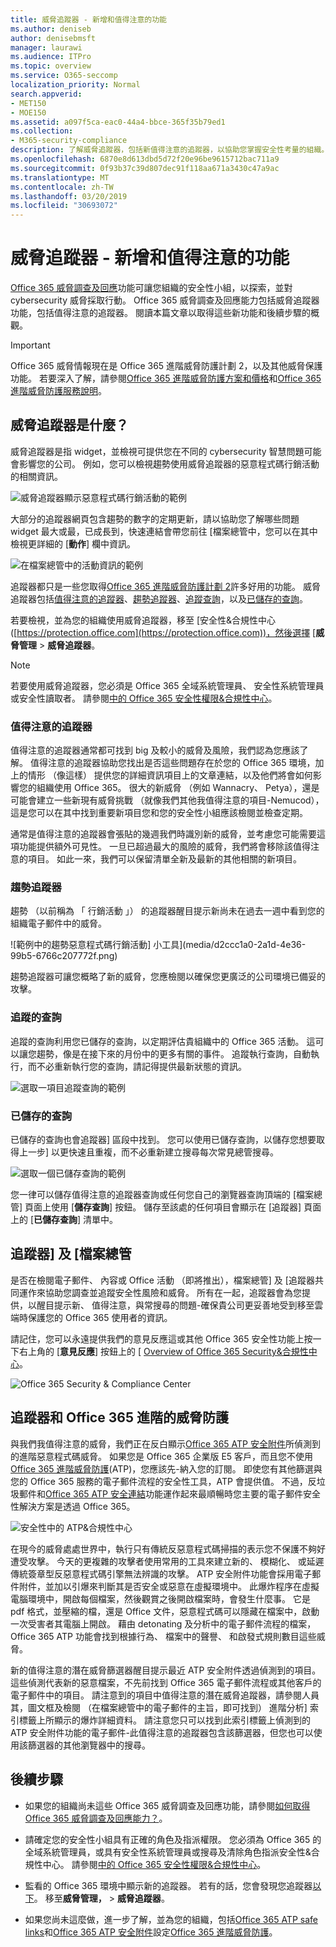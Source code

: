 ```yaml
---
title: 威脅追蹤器 - 新增和值得注意的功能
ms.author: deniseb
author: denisebmsft
manager: laurawi
ms.audience: ITPro
ms.topic: overview
ms.service: O365-seccomp
localization_priority: Normal
search.appverid:
- MET150
- MOE150
ms.assetid: a097f5ca-eac0-44a4-bbce-365f35b79ed1
ms.collection:
- M365-security-compliance
description: 了解威脅追蹤器，包括新值得注意的追蹤器，以協助您掌握安全性考量的組織。
ms.openlocfilehash: 6870e8d613dbd5d72f20e96be9615712bac711a9
ms.sourcegitcommit: 0f93b37c39d807dec91f118aa671a3430c47a9ac
ms.translationtype: MT
ms.contentlocale: zh-TW
ms.lasthandoff: 03/20/2019
ms.locfileid: "30693072"
---
```

# <a name="threat-trackers---new-and-noteworthy"></a>威脅追蹤器 - 新增和值得注意的功能

[Office 365 威脅調查及回應](office-365-ti.md)功能可讓您組織的安全性小組，以探索，並對 cybersecurity 威脅採取行動。 Office 365 威脅調查及回應能力包括威脅追蹤器功能，包括值得注意的追蹤器。 閱讀本篇文章以取得這些新功能和後續步驟的概觀。 

> [!IMPORTANT]
> Office 365 威脅情報現在是 Office 365 進階威脅防護計劃 2，以及其他威脅保護功能。 若要深入了解，請參閱[Office 365 進階威脅防護方案和價格](https://products.office.com/exchange/advance-threat-protection)和[Office 365 進階威脅防護服務說明](https://docs.microsoft.com/office365/servicedescriptions/office-365-advanced-threat-protection-service-description)。
  
## <a name="what-are-threat-trackers"></a>威脅追蹤器是什麼？

威脅追蹤器是指 widget，並檢視可提供您在不同的 cybersecurity 智慧問題可能會影響您的公司。 例如，您可以檢視趨勢使用威脅追蹤器的惡意程式碼行銷活動的相關資訊。
  
![威脅追蹤器顯示惡意程式碼行銷活動的範例](media/a883b5ac-8e2b-469a-90e0-f8ad39bb63b7.png)
  
大部分的追蹤器網頁包含趨勢的數字的定期更新，請以協助您了解哪些問題 widget 最大或最，已成長到，快速連結會帶您前往 [檔案總管中，您可以在其中檢視更詳細的 [**動作**] 欄中資訊。 
  
![在檔案總管中的活動資訊的範例](media/e426f220-fdcb-4dd9-99a2-db97dbcf71d5.png)
  
追蹤器都只是一些您取得[Office 365 進階威脅防護計劃 2](office-365-ti.md)許多好用的功能。 威脅追蹤器包括[值得注意的追蹤器](threat-trackers.md#notey)、[趨勢追蹤器](threat-trackers.md#trending)、[追蹤查詢](threat-trackers.md#trackedq)，以及[已儲存的查詢](threat-trackers.md#savedq)。
  
若要檢視，並為您的組織使用威脅追蹤器，移至 [安全性&amp;合規性中心 ([https://protection.office.com](https://protection.office.com))，然後選擇 [**威脅管理** \> **威脅追蹤器**。
  
> [!NOTE]
> 若要使用威脅追蹤器，您必須是 Office 365 全域系統管理員、 安全性系統管理員或安全性讀取者。 請參閱[中的 Office 365 安全性權限&amp;合規性中心](permissions-in-the-security-and-compliance-center.md)。 
  
### <a name="noteworthy-trackers"></a>值得注意的追蹤器

值得注意的追蹤器通常都可找到 big 及較小的威脅及風險，我們認為您應該了解。 值得注意的追蹤器協助您找出是否這些問題存在於您的 Office 365 環境，加上的情形 （像這樣） 提供您的詳細資訊項目上的文章連結，以及他們將會如何影響您的組織使用 Office 365。 很大的新威脅 （例如 Wannacry、 Petya），還是可能會建立一些新現有威脅挑戰 （就像我們其他我值得注意的項目-Nemucod），這是您可以在其中找到重要新項目您和您的安全性小組應該檢閱並檢查定期。
  
通常是值得注意的追蹤器會張貼的幾週我們時識別新的威脅，並考慮您可能需要這項功能提供額外可見性。 一旦已超過最大的風險的威脅，我們將會移除該值得注意的項目。 如此一來，我們可以保留清單全新及最新的其他相關的新項目。
  
### <a name="trending-trackers"></a>趨勢追蹤器

趨勢 （以前稱為 「 行銷活動 」） 的追蹤器醒目提示新尚未在過去一週中看到您的組織電子郵件中的威脅。
  
![範例中的趨勢惡意程式碼行銷活動] 小工具](media/d2ccc1a0-2a1d-4e36-99b5-6766c207772f.png)
  
趨勢追蹤器可讓您概略了新的威脅，您應檢閱以確保您更廣泛的公司環境已備妥的攻擊。
  
### <a name="tracked-queries"></a>追蹤的查詢

追蹤的查詢利用您已儲存的查詢，以定期評估貴組織中的 Office 365 活動。 這可以讓您趨勢，像是在接下來的月份中的更多有關的事件。 追蹤執行查詢，自動執行，而不必重新執行您的查詢，請記得提供最新狀態的資訊。
  
![選取一項目追蹤查詢的範例](media/0c556174-06eb-4ae5-b32a-5ff76b9e4f13.png)
  
### <a name="saved-queries"></a>已儲存的查詢

已儲存的查詢也會追蹤器] 區段中找到。 您可以使用已儲存查詢，以儲存您想要取得上一步] 以更快速且重複，而不必重新建立搜尋每次常見總管搜尋。
  
![選取一個已儲存查詢的範例](media/188cf3ff-58f1-41ea-81aa-76158d8f40c3.png)
  
您一律可以儲存值得注意的追蹤器查詢或任何您自己的瀏覽器查詢頂端的 [檔案總管] 頁面上使用 [**儲存查詢**] 按鈕。 儲存至該處的任何項目會顯示在 [追蹤器] 頁面上的 [**已儲存查詢**] 清單中。 
  
## <a name="trackers-and-explorer"></a>追蹤器] 及 [檔案總管

是否在檢閱電子郵件、 內容或 Office 活動 （即將推出），檔案總管] 及 [追蹤器共同運作來協助您調查並追蹤安全性風險和威脅。 所有在一起，追蹤器會為您提供，以醒目提示新、 值得注意，與常搜尋的問題-確保貴公司更妥善地受到移至雲端時保護您的 Office 365 使用者的資訊。
  
請記住，您可以永遠提供我們的意見反應這或其他 Office 365 安全性功能上按一下右上角的 [**意見反應**] 按鈕上的 [ [Overview of Office 365 Security&amp;合規性中心](https://support.office.com/article/a5f2fd18-b029-4257-b5a8-ae83e7768c85)。
  
![Office 365 Security &amp; Compliance Center](media/86c330db-8132-4150-8475-220258fe04fb.png)
  
## <a name="trackers-and-office-365-advanced-threat-protection"></a>追蹤器和 Office 365 進階的威脅防護

與我們我值得注意的威脅，我們正在反白顯示[Office 365 ATP 安全附件](atp-safe-attachments.md)所偵測到的進階惡意程式碼威脅。 如果您是 Office 365 企業版 E5 客戶，而且您不使用[Office 365 進階威脅防護](office-365-atp.md)(ATP)，您應該先-納入您的訂閱。 即使您有其他篩選與您的 Office 365 服務的電子郵件流程的安全性工具，ATP 會提供值。 不過，反垃圾郵件和[Office 365 ATP 安全連結](atp-safe-links.md)功能運作起來最順暢時您主要的電子郵件安全性解決方案是透過 Office 365。 
  
![安全性中的 ATP&amp;合規性中心](media/cee70d07-f0c1-459b-843c-2d10c253349f.png)
  
在現今的威脅處處世界中，執行只有傳統反惡意程式碼掃描的表示您不保護不夠好遭受攻擊。 今天的更複雜的攻擊者使用常用的工具來建立新的、 模糊化、 或延遲傳統簽章型反惡意程式碼引擎無法辨識的攻擊。 ATP 安全附件功能會採用電子郵件附件，並加以引爆來判斷其是否安全或惡意在虛擬環境中。 此爆炸程序在虛擬電腦環境中，開啟每個檔案，然後觀賞之後開啟檔案時，會發生什麼事。 它是 pdf 格式，並壓縮的檔，還是 Office 文件，惡意程式碼可以隱藏在檔案中，啟動一次受害者其電腦上開啟。 藉由 detonating 及分析中的電子郵件流程的檔案，Office 365 ATP 功能會找到根據行為、 檔案中的聲譽、 和啟發式規則數目這些威脅。
  
新的值得注意的潛在威脅篩選器醒目提示最近 ATP 安全附件透過偵測到的項目。 這些偵測代表新的惡意檔案，不先前找到 Office 365 電子郵件流程或其他客戶的電子郵件中的項目。 請注意到的項目中值得注意的潛在威脅追蹤器，請參閱人員其，圖文框及檢閱 （在檔案總管中的電子郵件的主旨，即可找到） 進階分析] 索引標籤上所顯示的爆炸詳細資料。 請注意您只可以找到此索引標籤上偵測到的 ATP 安全附件功能的電子郵件-此值得注意的追蹤器包含該篩選器，但您也可以使用該篩選器的其他瀏覽器中的搜尋。
  
## <a name="next-steps"></a>後續步驟

- 如果您的組織尚未這些 Office 365 威脅調查及回應功能，請參閱[如何取得 Office 365 威脅調查及回應能力？](get-started-with-ti.md)。
    
- 請確定您的安全性小組具有正確的角色及指派權限。 您必須為 Office 365 的全域系統管理員，或具有安全性系統管理員或搜尋及清除角色指派安全性&amp;合規性中心。 請參閱[中的 Office 365 安全性權限&amp;合規性中心](permissions-in-the-security-and-compliance-center.md)。
    
- 監看的 Office 365 環境中顯示新的追蹤器。 若有的話，您會發現您追蹤器[以下](https://protection.office.com/)。 移至**威脅管理，** \> **威脅追蹤器**。
    
- 如果您尚未這麼做，進一步了解，並為您的組織，包括[Office 365 ATP safe links](atp-safe-links.md)和[Office 365 ATP 安全附件](atp-safe-attachments.md)設定[Office 365 進階威脅防護](office-365-atp.md)。
  

